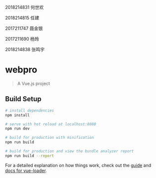 2018214831 何世欢

2018214815 任建

2017211747 聂金银

2017211690 杨玲

2018214838 张鸣宇

# webpro

> A Vue.js project

## Build Setup

``` bash
# install dependencies
npm install

# serve with hot reload at localhost:8080
npm run dev

# build for production with minification
npm run build

# build for production and view the bundle analyzer report
npm run build --report
```

For a detailed explanation on how things work, check out the [guide](http://vuejs-templates.github.io/webpack/) and [docs for vue-loader](http://vuejs.github.io/vue-loader).
